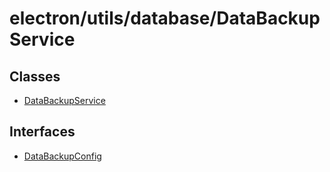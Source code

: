 # electron/utils/database/DataBackupService

## Classes

- [DataBackupService](classes/DataBackupService.md)

## Interfaces

- [DataBackupConfig](interfaces/DataBackupConfig.md)
